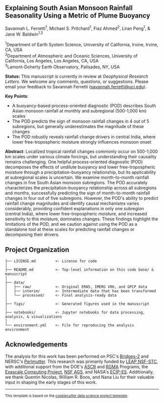 Explaining South Asian Monsoon Rainfall Seasonality Using a Metric of Plume Buoyancy
------------

Savannah L. Ferretti<sup>1</sup>, Michael S. Pritchard<sup>1</sup>, Fiaz Ahmed<sup>2</sup>, Liran Peng<sup>1</sup>, & Jane W. Baldwin<sup>1,3</sup>

<sup>1</sup>Department of Earth System Science, University of California, Irvine, Irvine, CA, USA  
<sup>2</sup>Department of Atmospheric and Oceanic Sciences, University of California, Los Angeles, Los Angeles, CA, USA  
<sup>3</sup>Lamont-Doherty Earth Observatory, Palisades, NY, USA  

**Status:** This manuscript is currently in review at *Geophysical Research Letters*. We welcome any comments, questions, or suggestions. Please email your feedback to Savannah Ferretti (savannah.ferretti@uci.edu).

**Key Points**:
- A buoyancy-based process-oriented diagnostic (POD) describes South Asian monsoon rainfall at monthly and subregional (500-1,000 km) scales
- The POD predicts the sign of monsoon rainfall changes in 4 out of 5 subregions, but generally underestimates the magnitude of these changes
- The POD robustly reveals rainfall change drivers in central India, where lower free-tropospheric moisture strongly influences monsoon onset

**Abstract**: Localized tropical rainfall changes commonly occur on 500-1,000 km scales under various climate forcings, but understanding their causality remains challenging. One helpful process-oriented diagnostic (POD) decomposes the effects of undilute buoyancy and lower free-tropospheric moisture through a precipitation-buoyancy relationship, but its applicability at subregional scales is uncertain. We examine month-to-month rainfall changes in five South Asian monsoon subregions. The POD accurately characterizes the precipitation-buoyancy relationship across all subregions and months, successfully predicting the sign of month-to-month rainfall changes in four out of five subregions. However, the POD's ability to predict rainfall change magnitudes and identify causal mechanisms varies considerably, providing confident explanations in only one subregion (central India), where lower free-tropospheric moisture, and increased sensitivity to this moisture, dominates changes. These findings highlight the limitations of the POD, and we caution against using the POD as a standalone tool at these scales for predicting rainfall changes or decomposing their drivers.

Project Organization
------------
```
├── LICENSE.md         <- License for code
│
├── README.md          <- Top-level information on this code base/ & manuscript
│
├── data/
│   ├── raw/           <- Original ERA5, IMERG V06, and GPCP data
│   ├── interim/       <- Intermediate data that has been transformed
│   └── processed/     <- Final analysis-ready data
│
├── figs/              <- Generated figures used in the manuscript
│
├── notebooks/         <- Jupyter notebooks for data processing, analysis, & visualizations  
│
└── environment.yml    <- File for reproducing the analysis environment
```

Acknowledgements
-------

The analysis for this work has been performed on PSC's [Bridges-2](https://www.psc.edu/resources/bridges-2/) and NERSC's [Perlmutter](https://docs.nersc.gov/systems/perlmutter/architecture/). This research was primarily funded by [LEAP NSF-STC](https://leap.columbia.edu/), with additional support from the DOE's [ASCR](https://www.energy.gov/science/ascr/advanced-scientific-computing-research) and [RGMA](https://eesm.science.energy.gov/program-area/regional-global-model-analysis) Programs, the [Exascale Computing Project](https://www.exascaleproject.org/), [NSF AGS](https://www.nsf.gov/geo/ags), and NASA's [ECIP-ES](https://science.nasa.gov/earth-science/early-career-opportunities/#h-early-career-investigator-program-in-earth-science). Additionally, we thank Quentin Nicolas, William R. Boos, and Nana Liu for their valuable input in shaping the early stages of this work.

--------
<p><small>This template is based on the <a target="_blank" href="https://drivendata.github.io/cookiecutter-data-science/">cookiecutter data science project template</a>.</small></p>
